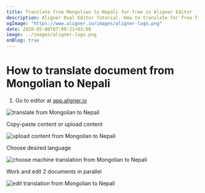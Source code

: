 ```yaml
---
title: Translate from Mongolian to Nepali for free in Aligner Editor
description: Aligner Dual Editor Tutorial. How to translate for free from Mongolian to Nepali. Aligner is multilingual document management platform. 
ogImage: "https://www.aligner.io/images/aligner-logo.png"
date: 2020-05-06T07:09:21+03:00
image: ../images/aligner-logo.png
onBlog: true
---
```


# How to translate document from Mongolian to Nepali

1. Go to editor at [app.aligner.io](https://app.aligner.io "Aligner App web page")

![translate from Mongolian to Nepali](../aligner-blank-editor.png "translate from Mongolian to Nepali")

Copy-paste content or upload content

![upload content from Mongolian to Nepali](../aligner-uploaded-document.png "upload content from Mongolian to Nepali")

Choose desired language

![choose machine translation from Mongolian to Nepali](../aligner-language-dropdown.png "choose machine translation from Mongolian to Nepali")

Work and edit 2 documents in parallel

![edit translation from Mongolian to Nepali](../aligner-double-sitded-editor.png "edit translation from Mongolian to Nepali")

